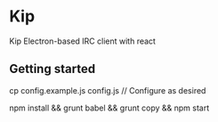 # Kip
Kip Electron-based IRC client with react

## Getting started
cp config.example.js config.js // Configure as desired

npm install && grunt babel && grunt copy && npm start

